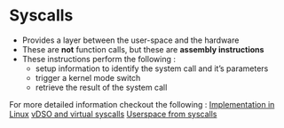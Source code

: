 # Syscalls

- Provides a layer between the user-space and the hardware
- These are **not** function calls, but these are **assembly instructions** 
- These instructions perform the following :
	- setup information to identify the system call and it’s parameters
	- trigger a kernel mode switch
	- retrieve the result of the system call

For more detailed information checkout the following : 
[Implementation in Linux](./implementation.md)
[vDSO and virtual syscalls](./vdso.md)
[Userspace from syscalls](./userspace.md)
